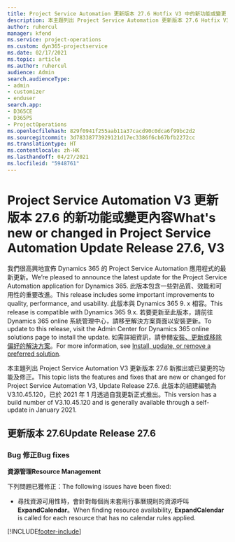 ```yaml
---
title: Project Service Automation 更新版本 27.6 Hotfix V3 中的新功能或變更
description: 本主題列出 Project Service Automation 更新版本 27.6 Hotfix V3 提供的功能和修正。
author: ruhercul
manager: kfend
ms.service: project-operations
ms.custom: dyn365-projectservice
ms.date: 02/17/2021
ms.topic: article
ms.author: ruhercul
audience: Admin
search.audienceType:
- admin
- customizer
- enduser
search.app:
- D365CE
- D365PS
- ProjectOperations
ms.openlocfilehash: 829f0941f255aab11a37cacd90c0dca6f99bc2d2
ms.sourcegitcommit: 3d78338773929121d17ec3386f6cb67bfb2272cc
ms.translationtype: HT
ms.contentlocale: zh-HK
ms.lasthandoff: 04/27/2021
ms.locfileid: "5948761"
---
```

# <a name="whats-new-or-changed-in-project-service-automation-update-release-276-v3"></a><span data-ttu-id="e7f84-103">Project Service Automation V3 更新版本 27.6 的新功能或變更內容</span><span class="sxs-lookup"><span data-stu-id="e7f84-103">What's new or changed in Project Service Automation Update Release 27.6, V3</span></span>

<span data-ttu-id="e7f84-104">我們很高興地宣佈 Dynamics 365 的 Project Service Automation 應用程式的最新更新。</span><span class="sxs-lookup"><span data-stu-id="e7f84-104">We’re pleased to announce the latest update for the Project Service Automation application for Dynamics 365.</span></span> <span data-ttu-id="e7f84-105">此版本包含一些對品質、效能和可用性的重要改進。</span><span class="sxs-lookup"><span data-stu-id="e7f84-105">This release includes some important improvements to quality, performance, and usability.</span></span> <span data-ttu-id="e7f84-106">此版本與 Dynamics 365 9. x 相容。</span><span class="sxs-lookup"><span data-stu-id="e7f84-106">This release is compatible with Dynamics 365 9.x.</span></span> <span data-ttu-id="e7f84-107">若要更新至此版本，請前往 Dynamics 365 online 系統管理中心，請移至解決方案頁面以安裝更新。</span><span class="sxs-lookup"><span data-stu-id="e7f84-107">To update to this release, visit the Admin Center for Dynamics 365 online solutions page to install the update.</span></span> <span data-ttu-id="e7f84-108">如需詳細資訊，請參閱[安裝、更新或移除偏好的解決方案](/power-platform/admin/install-remove-preferred-solution)。</span><span class="sxs-lookup"><span data-stu-id="e7f84-108">For more information, see [Install, update, or remove a preferred solution](/power-platform/admin/install-remove-preferred-solution).</span></span>

<span data-ttu-id="e7f84-109">本主題列出 Project Service Automation V3 更新版本 27.6 新推出或已變更的功能及修正。</span><span class="sxs-lookup"><span data-stu-id="e7f84-109">This topic lists the features and fixes that are new or changed for Project Service Automation V3, Update Release 27.6.</span></span> <span data-ttu-id="e7f84-110">此版本的組建編號為 V3.10.45.120，已於 2021 年 1 月透過自我更新正式推出。</span><span class="sxs-lookup"><span data-stu-id="e7f84-110">This version has a build number of V3.10.45.120 and is generally available through a self-update in January 2021.</span></span>

## <a name="update-release-276"></a><span data-ttu-id="e7f84-111">更新版本 27.6</span><span class="sxs-lookup"><span data-stu-id="e7f84-111">Update Release 27.6</span></span>

### <a name="bug-fixes"></a><span data-ttu-id="e7f84-112">Bug 修正</span><span class="sxs-lookup"><span data-stu-id="e7f84-112">Bug fixes</span></span>


<span data-ttu-id="e7f84-113">**資源管理**</span><span class="sxs-lookup"><span data-stu-id="e7f84-113">**Resource Management**</span></span>

<span data-ttu-id="e7f84-114">下列問題已獲修正：</span><span class="sxs-lookup"><span data-stu-id="e7f84-114">The following issues have been fixed:</span></span>

- <span data-ttu-id="e7f84-115">尋找資源可用性時，會針對每個尚未套用行事曆規則的資源呼叫 **ExpandCalendar**。</span><span class="sxs-lookup"><span data-stu-id="e7f84-115">When finding resource availability, **ExpandCalendar** is called for each resource that has no calendar rules applied.</span></span>


[!INCLUDE[footer-include](../includes/footer-banner.md)]